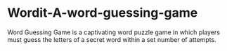# Wordit-A-word-guessing-game
Word Guessing Game is a captivating word puzzle game in which players must guess the letters of a secret word within a set number of attempts. 
